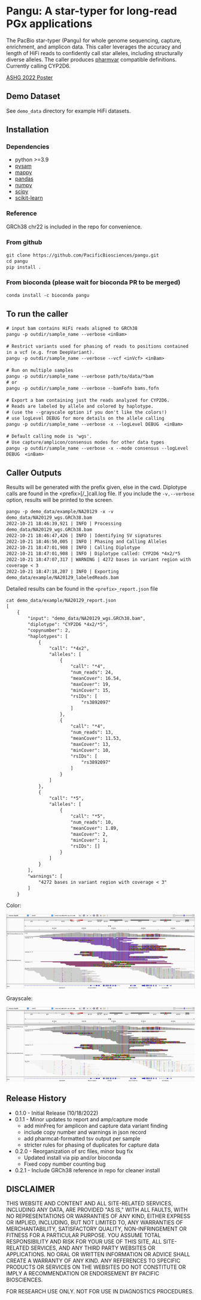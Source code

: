 # Pangu: A star-typer for long-read PGx applications

The PacBio star-typer (Pangu) for whole genome sequencing, capture, enrichment, and amplicon data. This caller leverages the accuracy and length of HiFi reads to confidently call star alleles, including structurally diverse alleles. The caller produces [pharmvar](https://www.pharmvar.org/gene/CYP2D6) compatible definitions. Currently calling CYP2D6.

[ASHG 2022 Poster](https://www.pacb.com/wp-content/uploads/poster_harting.pdf)

## Demo Dataset

See `demo_data` directory for example HiFi datasets.

## Installation

### Dependencies
 - python >=3.9
 - [pysam](https://github.com/pysam-developers/pysam)
 - [mappy](https://pypi.org/project/mappy/)
 - [pandas](https://pandas.pydata.org/)
 - [numpy](https://numpy.org/)
 - [scipy](https://scipy.org/)
 - [scikit-learn](https://scikit-learn.org/stable/index.html)

### Reference
GRCh38 chr22 is included in the repo for convenience.  

### From github 
```
git clone https://github.com/PacificBiosciences/pangu.git
cd pangu
pip install .
```

### From bioconda (please wait for bioconda PR to be merged)
```
conda install -c bioconda pangu
```

## To run the caller

```
# input bam contains HiFi reads aligned to GRCh38
pangu -p outdir/sample_name --verbose <inBam>

# Restrict variants used for phasing of reads to positions contained in a vcf (e.g. from DeepVariant).
pangu -p outdir/sample_name --verbose --vcf <inVcf> <inBam>

# Run on multiple samples 
pangu -p outdir/sample_name --verbose path/to/data/*bam
# or
pangu -p outdir/sample_name --verbose --bamFofn bams.fofn

# Export a bam containing just the reads analyzed for CYP2D6.  
# Reads are labeled by allele and colored by haplotype.
# (use the --grayscale option if you don't like the colors!)
# use logLevel DEBUG for more details on the allele calling
pangu -p outdir/sample_name --verbose -x --logLevel DEBUG  <inBam>  

# Default calling mode is 'wgs'.  
# Use capture/amplicon/consensus modes for other data types
pangu -p outdir/sample_name --verbose -x --mode consensus --logLevel DEBUG  <inBam>
```

## Caller Outputs

Results will be generated with the prefix given, else in the cwd.  Diplotype calls are found in the \<prefix\>[/\_]call.log file.
If you include the `-v,--verbose` option, results will be printed to the screen.
```
pangu -p demo_data/example/NA20129 -x -v demo_data/NA20129_wgs.GRCh38.bam
2022-10-21 18:46:39,921 | INFO | Processing demo_data/NA20129_wgs.GRCh38.bam
2022-10-21 18:46:47,426 | INFO | Identifying SV signatures
2022-10-21 18:46:50,005 | INFO | Phasing and Calling Alleles
2022-10-21 18:47:01,908 | INFO | Calling Diplotype
2022-10-21 18:47:01,908 | INFO | Diplotype called: CYP2D6 *4x2/*5
2022-10-21 18:47:07,317 | WARNING | 4272 bases in variant region with coverage < 3
2022-10-21 18:47:18,207 | INFO | Exporting demo_data/example/NA20129_labeledReads.bam
```
Detailed results can be found in the `<prefix>_report.json` file
```
cat demo_data/example/NA20129_report.json
[
    {
        "input": "demo_data/NA20129_wgs.GRCh38.bam",
        "diplotype": "CYP2D6 *4x2/*5",
        "copynumber": 2,
        "haplotypes": [
            {
                "call": "*4x2",
                "alleles": [
                    {
                        "call": "*4",
                        "num_reads": 24,
                        "meanCover": 16.54,
                        "maxCover": 19,
                        "minCover": 15,
                        "rsIDs": [
                            "rs3892097"
                        ]
                    },
                    {
                        "call": "*4",
                        "num_reads": 13,
                        "meanCover": 11.53,
                        "maxCover": 13,
                        "minCover": 10,
                        "rsIDs": [
                            "rs3892097"
                        ]
                    }
                ]
            },
            {
                "call": "*5",
                "alleles": [
                    {
                        "call": "*5",
                        "num_reads": 10,
                        "meanCover": 1.89,
                        "maxCover": 2,
                        "minCover": 1,
                        "rsIDs": []
                    }
                ]
            }
        ],
        "warnings": [
            "4272 bases in variant region with coverage < 3"
        ]
    }
```
Color:

![demo image](images/NA20129_igv_color.png?raw=true "Labeled Reads")

Grayscale:

![demo image](images/NA20129_igv_grayscale.png?raw=true "Labeled Reads (grayscale)")

## Release History
* 0.1.0 - Initial Release (10/18/2022)
* 0.1.1 - Minor updates to report and amp/capture mode
  * add minFreq for amplicon and capture data variant finding
  * include copy number and warnings in json record
  * add pharmcat-formatted tsv output per sample
  * stricter rules for phasing of duplicates for capture data
* 0.2.0 - Reorganization of src files, minor bug fix
  * Updated install via pip and/or bioconda
  * Fixed copy number counting bug
* 0.2.1 - Include GRCh38 reference in repo for cleaner install


## DISCLAIMER

THIS WEBSITE AND CONTENT AND ALL SITE-RELATED SERVICES, INCLUDING ANY DATA, ARE PROVIDED "AS IS," WITH ALL FAULTS, WITH NO REPRESENTATIONS OR WARRANTIES OF ANY KIND, EITHER EXPRESS OR IMPLIED, INCLUDING, BUT NOT LIMITED TO, ANY WARRANTIES OF MERCHANTABILITY, SATISFACTORY QUALITY, NON-INFRINGEMENT OR FITNESS FOR A PARTICULAR PURPOSE. YOU ASSUME TOTAL RESPONSIBILITY AND RISK FOR YOUR USE OF THIS SITE, ALL SITE-RELATED SERVICES, AND ANY THIRD PARTY WEBSITES OR APPLICATIONS. NO ORAL OR WRITTEN INFORMATION OR ADVICE SHALL CREATE A WARRANTY OF ANY KIND. ANY REFERENCES TO SPECIFIC PRODUCTS OR SERVICES ON THE WEBSITES DO NOT CONSTITUTE OR IMPLY A RECOMMENDATION OR ENDORSEMENT BY PACIFIC BIOSCIENCES.

FOR RESEARCH USE ONLY. NOT FOR USE IN DIAGNOSTICS PROCEDURES.
